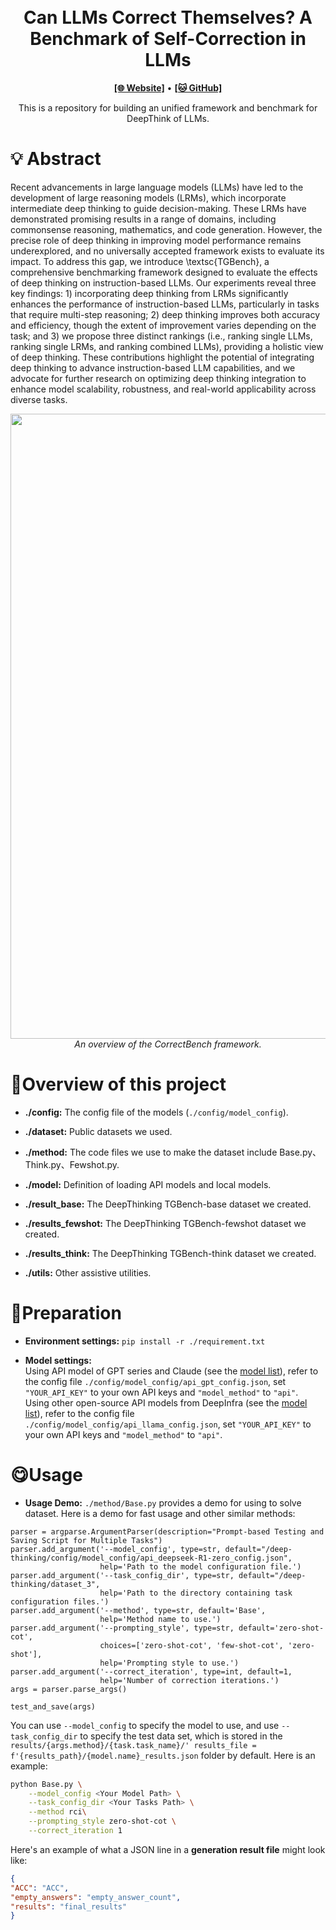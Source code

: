<h1 align="center">
<br>
Can LLMs Correct Themselves? A Benchmark of Self-Correction in LLMs
</h1>
<p align="center">
  <a href="https://deepthink-bench.github.io/DeepThink-Bench/"><b>[🌐 Website]</b></a> •
  <a href="https://bgithub.xyz/DeepThink-Bench/DeepThink-Bench"><b>[🐱 GitHub]</b></a>
  <br>
</p>
<p align="center">
This is a repository for building an unified framework and benchmark for DeepThink of LLMs.

# 💡 Abstract
Recent advancements in large language models (LLMs) have led to the development of large reasoning models (LRMs), which incorporate intermediate deep thinking to guide decision-making. These LRMs have demonstrated promising results in a range of domains, including commonsense reasoning, mathematics, and code generation. However, the precise role of deep thinking in improving model performance remains underexplored, and no universally accepted framework exists to evaluate its impact. To address this gap, we introduce \textsc{TGBench}, a comprehensive benchmarking framework designed to evaluate the effects of deep thinking on instruction-based LLMs. Our experiments reveal three key findings: 1) incorporating deep thinking from LRMs significantly enhances the performance of instruction-based LLMs, particularly in tasks that require multi-step reasoning; 2) deep thinking improves both accuracy and efficiency, though the extent of improvement varies depending on the task; and 3) we propose three distinct rankings (i.e., ranking single LLMs, ranking single LRMs, and ranking combined LLMs), providing a holistic view of deep thinking. These contributions highlight the potential of integrating deep thinking to advance instruction-based LLM capabilities, and we advocate for further research on optimizing deep thinking integration to enhance model scalability, robustness, and real-world applicability across diverse tasks.
<p align="center">
    <img src="https://bgithub.xyz/zelizhao/CorrectBench/blob/main/Self-Correction-Benchmark/overview.png" width="1000">
        <br>
    <em>An overview of the CorrectBench framework.</em>
</p>


# 📃Overview of this project
- **./config:** The config file of the models (`./config/model_config`).

- **./dataset:** Public datasets we used. 

- **./method:** The code files we use to make the dataset include Base.py、Think.py、Fewshot.py.
  
- **./model:** Definition of loading API models and local models.

- **./result_base:** The DeepThinking TGBench-base dataset we created.

- **./results_fewshot:** The DeepThinking TGBench-fewshot dataset we created.

- **./results_think:** The DeepThinking TGBench-think dataset we created.

- **./utils:** Other assistive utilities.

# 🚀Preparation 
- **Environment settings:** `pip install -r ./requirement.txt`

- **Model settings:**   
Using API model of GPT series and Claude (see the [model list](https://api.keya.pw/pricing)), refer to the config file `./config/model_config/api_gpt_config.json`, set `"YOUR_API_KEY"` to your own API keys and `"model_method"` to `"api"`.   
Using other open-source API models from DeepInfra (see the [model list](https://deepinfra.com/models)), refer to the config file `./config/model_config/api_llama_config.json`, set `"YOUR_API_KEY"` to your own API keys and `"model_method"` to `"api"`.

# 😋Usage 
- **Usage Demo:** `./method/Base.py` provides a demo for using to solve dataset. Here is a demo for fast usage and other similar methods:   
```
parser = argparse.ArgumentParser(description="Prompt-based Testing and Saving Script for Multiple Tasks")
parser.add_argument('--model_config', type=str, default="/deep-thinking/config/model_config/api_deepseek-R1-zero_config.json",
                    help='Path to the model configuration file.')
parser.add_argument('--task_config_dir', type=str, default="/deep-thinking/dataset_3",
                    help='Path to the directory containing task configuration files.')
parser.add_argument('--method', type=str, default='Base',
                    help='Method name to use.')
parser.add_argument('--prompting_style', type=str, default='zero-shot-cot',
                    choices=['zero-shot-cot', 'few-shot-cot', 'zero-shot'],
                    help='Prompting style to use.')
parser.add_argument('--correct_iteration', type=int, default=1,
                    help='Number of correction iterations.')
args = parser.parse_args()

test_and_save(args)

```

You can use `--model_config` to specify the model to use, and use `--task_config_dir` to specify the test data set, which is stored in the `results/{args.method}/{task.task_name}/'
results_file = f'{results_path}/{model.name}_results.json` folder by default. Here is an example:
```sh
python Base.py \
    --model_config <Your Model Path> \
    --task_config_dir <Your Tasks Path> \
    --method rci\
    --prompting_style zero-shot-cot \
    --correct_iteration 1
```
Here's an example of what a JSON line in a **generation result file** might look like:
```json lines
{
"ACC": "ACC",
"empty_answers": "empty_answer_count",
"results": "final_results"
}
```
